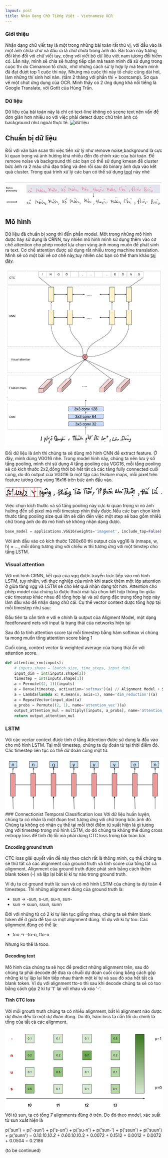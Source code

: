 ```yaml
---
layout: post
title: Nhận Dạng Chữ Tiếng Việt - Vietnamese OCR
---
```

### Giới thiệu
Nhận dạng chữ viết tay là một trong những bài toán rất thú vị, với đầu vào là một ảnh chứa chữ và đầu ra là chữ chứa trong ảnh đó. Bài toán này tương đối khó đối với chữ viết tay, cộng với viết bộ dữ liệu việt nam tương đối hiếm có. Lần này, mình sẽ chia sẽ hướng tiếp cận mà team mình đã sử dụng trong cuộc thi do Cinnamon tổ chức, nhờ những cách sử lý hợp lý mà team mình đã đạt đượt top 1 cuộc thi này. Nhưng mà cuộc thì này tổ chức cũng dài hơi, làm những thí sinh hơi nản. (tầm 2 tháng với phần thi + bootcamp). Sơ qua về một chút ứng dụng của OCR. Mình thấy có 2 ứng dụng khá nổi tiếng là Google Translate, với GotIt của Hùng Trần.

### Dữ liệu
Dữ liệu của bài toán này là chỉ có text-line không có scene text nên vấn đề đơn giản hơn nhiều so với việc phải detect được chữ trên ảnh có background như ngoài thực tế. 
![dữ liệu]({{site.baseurl}}/images/ocr_dataset.png)


## Chuẩn bị dữ liệu
Đối với văn bản scan thì việc tiền xử lý như remove noise,background là cực kì quan trọng và ảnh hưởng khá nhiểu đến độ chính xác của bài toán. Để remove noise và background thì các bạn có thể sử dụng kmean để cluster bức ảnh ra 2 màu chủ đạo trắng và đen rồi sau đó binary ảnh dựa vào kết quả cluster. Trong quá trình xử lý các bạn có thể sử dụng [tool](https://github.com/mauvilsa/imgtxtenh) này nhé

<div class="img-div" markdown="0">
    <img src="/images/ocr_process_step.png" />
</div>

## Mô hình
Dữ liệu đã chuẩn bị xong thì đến phần model. Môt trong những mô hình được hay sử dụng là CRNN, tuy nhiên mô hình mình sử dụng thêm vào cơ chế attention cho phép model lựa chọn vùng ảnh mong muốn để phát sinh ra text. Cơ chế attention được sử dụng rất nhiều trong machine translation. Mình sẽ có một bài về cơ chế này,tuy nhiên các bạn có thể tham khảo [tại đây](http://www.wildml.com/2016/01/attention-and-memory-in-deep-learning-and-nlp/). 

<div class="img-div" markdown="0">
    <img src="/images/ocr_crnn.png" />
</div>

Đối dữ liệu là ảnh thì chúng ta sẽ dùng mô hình CNN để extract feature.  Ở đây, mình dùng VGG16 nhé. Trong model hình này, chúng ta nên lưu ý số tầng pooling, mình chỉ sử dụng 4 tầng pooling của VGG16, mỗi tầng pooling sẽ có kích thước 2x2,đồng thời bỏ hết tất cả các tầng fully connected cuối cùng, do đó output của VGG16 là một tập các feature maps, mỗi pixel trên feature tương ứng vùng 16x16 trên bức ảnh đầu vào. 

<div class="img-div" markdown="0">
    <img src="/images/ocr_pooling_size.png" />
</div>

Việc chọn kích thước và số tầng pooling này cực kì quan trọng vì nó ảnh hưởng đến số pixel mà mỗi timestep nhìn thấy được.Nếu các bạn chọn kính thước tầng pooling size quá lớn sẽ dần đến việc một step sẽ bao gồm nhiểũ chữ trong ảnh do đó mô hình sẽ không nhận dạng được.

```python
base_model = applications.VGG16(weights='imagenet', include_top=False)
```

Với ảnh đầu vào có kích thước 1280x60 thì output của vgg16 là (nmaps, w, h) = ..., mỗi dòng tương ứng với chiều w thì tương ứng với một timstep cho tầng LSTM.

### Visual attention
Với mô hình CRNN, kết quả của vgg được truyền trực tiếp vào mô hình LSTM, tuy nhiên, với thực nghiệp của mình khi stack thêm một lớp attention ở giữa tầng vgg và LSTM sẽ cho kết quả nhận dạng tốt hơn. Attention cho phép model của chúng ta được thoải mái lựa chọn kết hợp thông tin giữa các timestep khác nhau để tổng hợp lại và sử dụng đặc trưng tổng hợp này làm đầu vào để nhận dạng chữ cái. Cụ thể vector context được tổng hợp tại mỗi timestep như sau:

<span align="center" id="aligment_model" style="font-size:150%"></span>

Đầu tiên ta cần tính e với e chính là output của Aligment Model, một dạng feedforward nets với input là trạng thái của networks hiện tại 

<span align="center" id="aligment_score" style="font-size:150%"></span>

Sau đó ta tính attention score tại mỗi timestep bằng hàm softmax vì chúng ta mong muốn tổng attention score bằng 1

<span align="center" id="context_vector" style="font-size:150%"></span>

Cuối cùng, context vector là weighted average của trạng thái ẩn với attention score.

<script>
var alignment_model = $("#aligment_model");
katex.render("e_{ij}=a(s_{i-1}, h_{j})", alignment_model[0]);

var alignment_score = $("#aligment_score");
katex.render("\alpha_{ij} = softmax(e_{ij})", alignment_score[0]);

var context_vector = $("#context_vector");
katex.render("c_{i} = \sum_{j=1}^{T_{x}}\alpha_{ij}*h_{j}", context_vector[0]);
</script>

```python
def attention_rnn(inputs):
    # inputs.shape = (batch_size, time_steps, input_dim)
    input_dim = int(inputs.shape[2])
    timestep = int(inputs.shape[1])
    a = Permute((2, 1))(inputs)
    a = Dense(timestep, activation='softmax')(a) // Alignment Model + Softmax
    a = Lambda(lambda x: K.mean(x, axis=1), name='dim_reduction')(a)
    a = RepeatVector(input_dim)(a)
    a_probs = Permute((2, 1), name='attention_vec')(a)
    output_attention_mul = multiply([inputs, a_probs], name='attention_mul') // Weighted Average 
    return output_attention_mul
```
### LSTM 
Với các vector context được tính ở tầng Attention được sử dụng là đầu vào cho mô hình LSTM. Tại mỗi timestep, chúng ta dự đoán từ tại thời điểm đó. Các timestep liên tục có thể dữ đoán cùng một từ.
<div class="img-div" markdown="0">
    <img src="/images/ocr_lstm.png" />
</div>
### Connectionist Temporal Classification loss
Với dữ liệu huấn luyện, chúng ta có nhãn là một đoạn text tương ứng với chữ trong bức ảnh đó. Chúng ta không có nhãn cụ thể tại mỗi thời điểm từ xuất hiện là gì tương ứng với timestep trong mô hình LSTM, do đó chúng ta không thể dùng cross entropy loss để tính độ lỗi mà phải dùng CTC loss trong bài toán bài. 

#### Encoding ground truth
CTC loss giải quyết vấn đề này theo cách rất là thông minh, cụ thể chúng ta sẽ thử tất cả các alignment của ground truth và tính score của tổng tất cả alignment. Alignment của ground truth được phát sinh bằng cách thêm blank token (-) và lặp lại bất kì kí tự nào trong ground truth.

Ví dụ ta có ground truth là: sun và có mô hình LSTM của chúng ta dự toán 4 timesteps. Thì những alignment đúng của ground truth là:
* sun -> -sun, s-un, su-n, sun-
* sun -> suun, ssun, sunn

Đới với những từ có 2 kí tự liên tục giống nhau, chúng ta sẽ thêm blank token để ở giữa để tạo ra một alignment đúng. Ví dụ với kí tự too. Các alignment đúng có thể là:
* too -> -to-o, tto-o

Nhưng ko thể là tooo.
#### Decoding text
Mô hình của chúng ta sẽ học để predict những alignment trên, sau đó chúng ta phải decode để đưa ra chuỗi dự đoán cuối cùng bằng cách gộp những kí tự lặp lại liên tiếp nhau thành một kí tự và sau đó xóa hết tất cả blank token.
Ví dụ với alignment tto-o thì sau khi decode chúng ta sẽ có too bằng cách gộp 2 kí tự 't' lại với nhau và xóa '-'.

#### Tính CTC loss
Với mỗi grouth truth chúng ta có nhiều alignment, bất kì alignment nào được dự đoán đều là một dự đoán đúng. Do đó, hàm loss ta cần tối ưu chính là tổng của tất cả các alignment.

<div class="img-div" markdown="0">
    <img src="/images/ocr_ctc_loss_calc.png" />
</div>
Với từ sun, ta có tổng 7 alignments đúng ở trên. Do đó theo model, xác suất từ sun xuất hiện là

p('sun') = p('-sun') + p('s-un') + p('su-n') + p('sun-') + p('ssun') + p('suun') + p('sunn')
= 0.1*0.1*0.1*0.2 + 0.6*0.1*0.1*0.2 + 0.0072 + 0.1512 + 0.0012 + 0.0072 + 0.0504 = 0.2186

(to be continued)
